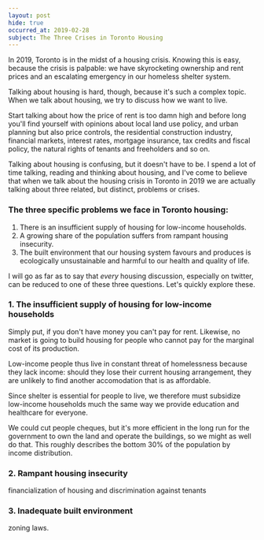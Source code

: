```yaml
---
layout: post
hide: true
occurred_at: 2019-02-28
subject: The Three Crises in Toronto Housing
---
```


In 2019, Toronto is in the midst of a housing crisis. Knowing this is easy, because the crisis is palpable: we have skyrocketing ownership and rent prices and an escalating emergency in our homeless shelter system.

Talking about housing is hard, though, because it's such a complex topic. When we talk about housing, we try to discuss how we want to live.

Start talking about how the price of rent is too damn high and before long you'll find yourself with opinions about local land use policy, and urban planning but also price controls, the residential construction industry, financial markets, interest rates, mortgage insurance, tax credits and fiscal policy, the natural rights of tenants and freeholders and so on.

Talking about housing is confusing, but it doesn't have to be. I spend a lot of time talking, reading and thinking about housing, and I've come to believe that when we talk about the housing crisis in Toronto in 2019 we are actually talking about three related, but distinct, problems or crises.

### The three specific problems we face in Toronto housing:

1. There is an insufficient supply of housing for low-income households.
2. A growing share of the population suffers from rampant housing insecurity.
3. The built environment that our housing system favours and produces is ecologically unsustainable and harmful to our health and quality of life.

I will go as far as to say that _every_ housing discussion, especially on twitter, can be reduced to one of these three questions. Let's quickly explore these.

### 1. The insufficient supply of housing for low-income households

Simply put, if you don't have money you can't pay for rent. Likewise, no market is going to build housing for people who cannot pay for the marginal cost of its production.

Low-income people thus live in constant threat of homelessness because they lack income: should they lose their current housing arrangement, they are unlikely to find another accomodation that is as affordable.

Since shelter is essential for people to live, we therefore must subsidize low-income households much the same way we provide education and healthcare for everyone.

We could cut people cheques, but it's more efficient in the long run for the government to own the land and operate the buildings, so we might as well do that. This roughly describes the bottom 30% of the population by income distribution.

### 2. Rampant housing insecurity

financialization of housing and discrimination against tenants

### 3. Inadequate built environment

zoning laws.
